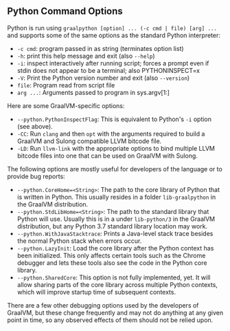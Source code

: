 ## Python Command Options

Python is run using `graalpython [option] ... (-c cmd | file) [arg] ...`
and supports some of the same options as the standard Python interpreter:
   * `-c cmd`: program passed in as string (terminates option list)
   * `-h`: print this help message and exit (also `--help`)
   * `-i`: inspect interactively after running script; forces a prompt even if
     stdin does not appear to be a terminal; also PYTHONINSPECT=x
   * `-V`: Print the Python version number and exit (also `--version`)
   * `file`: Program read from script file
   * `arg ...`: Arguments passed to program in sys.argv[1:]

Here are some GraalVM-specific options:
   * `--python.PythonInspectFlag`: This is equivalent to Python's `-i` option
     (see above).
   * `-CC`: Run `clang` and then `opt` with the arguments required to build a
     GraalVM and Sulong compatible LLVM bitcode file.
   * `-LD`: Run `llvm-link` with the appropriate options to bind multiple LLVM
     bitcode files into one that can be used on GraalVM with Sulong.

The following options are mostly useful for developers of the language or to
provide bug reports:
   * `--python.CoreHome=<String>`: The path to the core library of Python
     that is written in Python. This usually resides in a folder
     `lib-graalpython` in the GraalVM distribution.
   * `--python.StdLibHome=<String>`: The path to the standard library that
     Python will use. Usually this is in a under `lib-python/3` in the
     GraalVM distribution, but any Python 3.7 standard library location may work.
   * `--python.WithJavaStacktrace`: Prints a Java-level stack trace besides the
     normal Python stack when errors occur.
   * `--python.LazyInit`: Load the core library after the Python context has
     been initialized. This only affects certain tools such as the Chrome
     debugger and lets these tools also see the code in the Python core library.
   * `--python.SharedCore`: This option is not fully implemented, yet. It will
     allow sharing parts of the core library across multiple Python contexts,
     which will improve startup time of subsequent contexts.

There are a few other debugging options used by the developers of GraalVM,
but these change frequently and may not do anything at any given point in time,
so any observed effects of them should not be relied upon.
